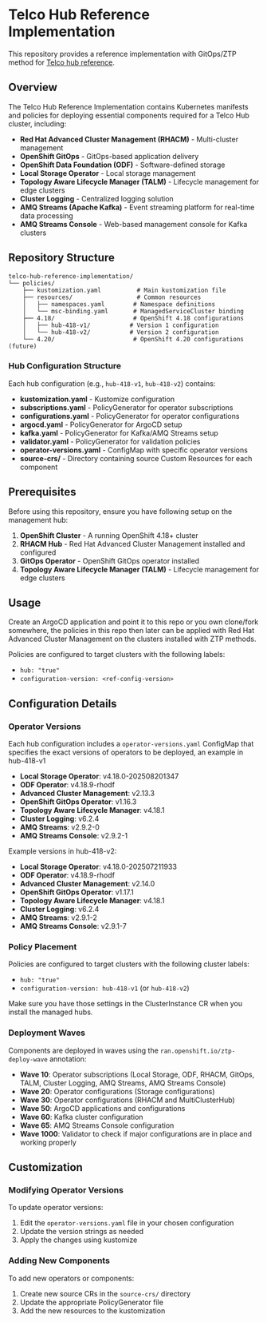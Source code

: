 # Telco Hub Reference Implementation


This repository provides a reference implementation with GitOps/ZTP method for [Telco hub reference](https://github.com/openshift-kni/telco-reference/tree/main/telco-hub).

## Overview

The Telco Hub Reference Implementation contains Kubernetes manifests and policies for deploying essential components required for a Telco Hub cluster, including:

- **Red Hat Advanced Cluster Management (RHACM)** - Multi-cluster management
- **OpenShift GitOps** - GitOps-based application delivery
- **OpenShift Data Foundation (ODF)** - Software-defined storage
- **Local Storage Operator** - Local storage management
- **Topology Aware Lifecycle Manager (TALM)** - Lifecycle management for edge clusters
- **Cluster Logging** - Centralized logging solution
- **AMQ Streams (Apache Kafka)** - Event streaming platform for real-time data processing
- **AMQ Streams Console** - Web-based management console for Kafka clusters

## Repository Structure

```
telco-hub-reference-implementation/
└── policies/
    ├── kustomization.yaml          # Main kustomization file
    ├── resources/                  # Common resources
    │   ├── namespaces.yaml        # Namespace definitions
    │   └── msc-binding.yaml       # ManagedServiceCluster binding
    ├── 4.18/                      # OpenShift 4.18 configurations
    │   ├── hub-418-v1/           # Version 1 configuration
    │   └── hub-418-v2/           # Version 2 configuration
    └── 4.20/                      # OpenShift 4.20 configurations (future)
```

### Hub Configuration Structure

Each hub configuration (e.g., `hub-418-v1`, `hub-418-v2`) contains:

- **kustomization.yaml** - Kustomize configuration
- **subscriptions.yaml** - PolicyGenerator for operator subscriptions
- **configurations.yaml** - PolicyGenerator for operator configurations
- **argocd.yaml** - PolicyGenerator for ArgoCD setup
- **kafka.yaml** - PolicyGenerator for Kafka/AMQ Streams setup
- **validator.yaml** - PolicyGenerator for validation policies
- **operator-versions.yaml** - ConfigMap with specific operator versions
- **source-crs/** - Directory containing source Custom Resources for each component

## Prerequisites

Before using this repository, ensure you have following setup on the management hub:

1. **OpenShift Cluster** - A running OpenShift 4.18+ cluster
2. **RHACM Hub** - Red Hat Advanced Cluster Management installed and configured
3. **GitOps Operator** - OpenShift GitOps operator installed
4. **Topology Aware Lifecycle Manager (TALM)** - Lifecycle management for edge clusters


## Usage

Create an ArgoCD application and point it to this repo or you own clone/fork somewhere, the policies in this repo then later can be applied with Red Hat Advanced Cluster Management on the clusters installed with ZTP methods. 

Policies are configured to target clusters with the following labels:

- `hub: "true"`
- `configuration-version: <ref-config-version>`

## Configuration Details

### Operator Versions

Each hub configuration includes a `operator-versions.yaml` ConfigMap that specifies the exact versions of operators to be deployed, an example in hub-418-v1

- **Local Storage Operator**: v4.18.0-202508201347
- **ODF Operator**: v4.18.9-rhodf
- **Advanced Cluster Management**: v2.13.3
- **OpenShift GitOps Operator**: v1.16.3
- **Topology Aware Lifecycle Manager**: v4.18.1
- **Cluster Logging**: v6.2.4
- **AMQ Streams**: v2.9.2-0
- **AMQ Streams Console**: v2.9.2-1

Example versions in hub-418-v2:

- **Local Storage Operator**: v4.18.0-202507211933
- **ODF Operator**: v4.18.9-rhodf
- **Advanced Cluster Management**: v2.14.0
- **OpenShift GitOps Operator**: v1.17.1
- **Topology Aware Lifecycle Manager**: v4.18.1
- **Cluster Logging**: v6.2.4
- **AMQ Streams**: v2.9.1-2
- **AMQ Streams Console**: v2.9.1-7

### Policy Placement

Policies are configured to target clusters with the following cluster labels:
- `hub: "true"`
- `configuration-version: hub-418-v1` (or `hub-418-v2`)

Make sure you have those settings in the ClusterInstance CR when you install the managed hubs. 

### Deployment Waves

Components are deployed in waves using the `ran.openshift.io/ztp-deploy-wave` annotation:
- **Wave 10**: Operator subscriptions (Local Storage, ODF, RHACM, GitOps, TALM, Cluster Logging, AMQ Streams, AMQ Streams Console)
- **Wave 20**: Operator configurations (Storage configurations)
- **Wave 30**: Operator configurations (RHACM and MultiClusterHub)
- **Wave 50**: ArgoCD applications and configurations
- **Wave 60**: Kafka cluster configuration
- **Wave 65**: AMQ Streams Console configuration
- **Wave 1000**: Validator to check if major configurations are in place and working properly

## Customization

### Modifying Operator Versions

To update operator versions:

1. Edit the `operator-versions.yaml` file in your chosen configuration
2. Update the version strings as needed
3. Apply the changes using kustomize

### Adding New Components

To add new operators or components:

1. Create new source CRs in the `source-crs/` directory
2. Update the appropriate PolicyGenerator file
3. Add the new resources to the kustomization

